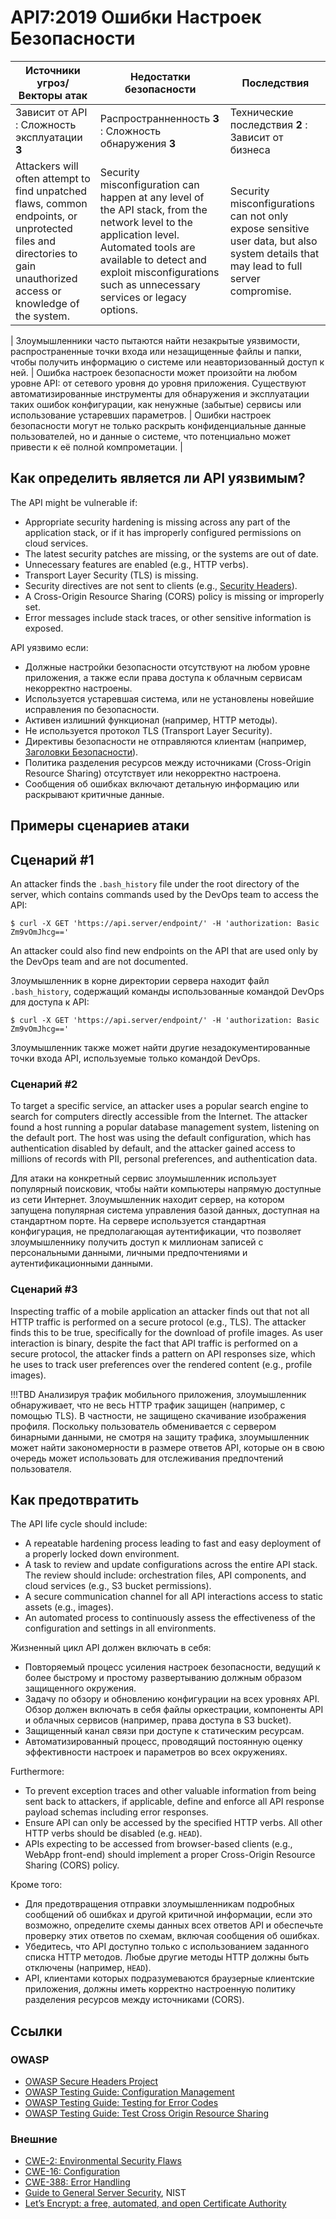API7:2019 Ошибки Настроек Безопасности
===================================

| Источники угроз/Векторы атак | Недостатки безопасности | Последствия |
| - | - | - |
| Зависит от API : Сложность эксплуатации **3** | Распространненность **3** : Сложность обнаружения **3** | Технические последствия **2** : Зависит от бизнеса |
| Attackers will often attempt to find unpatched flaws, common endpoints, or unprotected files and directories to gain unauthorized access or knowledge of the system. | Security misconfiguration can happen at any level of the API stack, from the network level to the application level. Automated tools are available to detect and exploit misconfigurations such as unnecessary services or legacy options. | Security misconfigurations can not only expose sensitive user data, but also system details that may lead to full server compromise. |

| Злоумышленники часто пытаются найти незакрытые уязвимости, распространенные точки входа или незащищенные файлы и папки, чтобы получить информацию о системе или неавторизованный доступ к ней. | Ошибка настроек безопасности может произойти на любом уровне API: от сетевого уровня до уровня приложения. Существуют автоматизированные инструменты для обнаружения и эксплуатации таких ошибок конфигурации, как ненужные (забытые) сервисы или использование устаревших параметров. | Ошибки настроек безопасности могут не только раскрыть конфиденциальные данные пользователей, но и данные о системе, что потенциально может привести к её полной компрометации. |

## Как определить является ли API уязвимым?

The API might be vulnerable if:

* Appropriate security hardening is missing across any part of the application
  stack, or if it has improperly configured permissions on cloud services.
* The latest security patches are missing, or the systems are out of date.
* Unnecessary features are enabled (e.g., HTTP verbs).
* Transport Layer Security (TLS) is missing.
* Security directives are not sent to clients (e.g., [Security Headers][1]).
* A Cross-Origin Resource Sharing (CORS) policy is missing or improperly set.
* Error messages include stack traces, or other sensitive information is
  exposed.

API уязвимо если:
* Должные настройки безопасности отсутствуют на любом уровне приложения, а также если права доступа к облачным сервисам некорректно настроены.
* Используется устаревшая система, или не установлены новейшие исправления по безопасности.
* Активен излишний функционал (например, HTTP методы).
* Не используется протокол TLS (Transport Layer Security).
* Директивы безопасности не отправляются клиентам (например, [Заголовки Безопасности][1]).
* Политика разделения ресурсов между источниками (Cross-Origin Resource Sharing) отсутствует или некорректно настроена.
* Сообщения об ошибках включают детальную информацию или раскрывают критичные данные. 

## Примеры сценариев атаки

## Сценарий #1

An attacker finds the `.bash_history` file under the root directory of the
server, which contains commands used by the DevOps team to access the API:

```
$ curl -X GET 'https://api.server/endpoint/' -H 'authorization: Basic Zm9vOmJhcg=='
```

An attacker could also find new endpoints on the API that are used only by the
DevOps team and are not documented.

Злоумышленник в корне директории сервера находит файл `.bash_history`, содержащий команды использованные командой DevOps для доступа к API:

```
$ curl -X GET 'https://api.server/endpoint/' -H 'authorization: Basic Zm9vOmJhcg=='
```

Злоумышленник также может найти другие незадокументированные точки входа API, используемые только командой DevOps.

### Сценарий #2

To target a specific service, an attacker uses a popular search engine to search
for  computers directly accessible from the Internet. The attacker found a host
running a popular database management system, listening on the default port. The
host was using the default configuration, which has authentication disabled by
default, and the attacker gained access to millions of records with PII,
personal preferences, and authentication data.

Для атаки на конкретный сервис злоумышленник использует популярный поисковик, чтобы найти компьютеры напрямую доступные из сети Интернет. Злоумышленник находит сервер, на котором запущена популярная система управления базой данных, доступная на стандартном порте. На сервере используется стандартная конфигурация, не предполагающая аутентификации, что позволяет злоумышленнику получить доступ к миллионам записей с персональными данными, личными предпочтениями и аутентификационными данными.

### Сценарий #3

Inspecting traffic of a mobile application an attacker finds out that not all
HTTP traffic is performed on a secure protocol (e.g., TLS). The attacker finds
this to be true, specifically for the download of profile images. As user
interaction is binary, despite the fact that API traffic is performed on a
secure protocol, the attacker finds a pattern on API responses size, which he
uses to track user preferences over the rendered content (e.g., profile images).

!!!TBD
Анализируя трафик мобильного приложения, злоумышленник обнаруживает, что не весь HTTP трафик защищен (например, с помощью TLS). В частности, не защищено скачивание изображения профиля. Поскольку пользователь обменивается с сервером бинарными данными, не смотря на защиту трафика, злоумышленник может найти закономерности в размере ответов API, которые он в свою очередь может использовать для отслеживания предпочтений пользователя.

## Как предотвратить

The API life cycle should include:

* A repeatable hardening process leading to fast and easy deployment of a
  properly locked down environment.
* A task to review and update configurations across the entire API stack. The
  review should include: orchestration files, API components, and cloud services
  (e.g., S3 bucket permissions).
* A secure communication channel for all API interactions access to static
  assets (e.g., images).
* An automated process to continuously assess the effectiveness of the
  configuration and settings in all environments.

Жизненный цикл API должен включать в себя:

* Повторяемый процесс усиления настроек безопасности, ведущий к более быстрому и простому развертыванию должным образом защищенного окружения.
* Задачу по обзору и обновлению конфигурации на всех уровнях API. Обзор должен включать в себя файлы оркестрации, компоненты API и облачных сервисов (например, права доступа в S3 bucket).
* Защищенный канал связи при доступе к статическим ресурсам.
* Автоматизированный процесс, проводящий постоянную оценку эффективности настроек и параметров во всех окружениях.

Furthermore:

* To prevent exception traces and other valuable information from being sent
  back to attackers, if applicable, define and enforce all API response payload
  schemas including error responses.
* Ensure API can only be accessed by the specified HTTP verbs. All other HTTP
  verbs should be disabled (e.g. `HEAD`).
* APIs expecting to be accessed from browser-based clients (e.g., WebApp
  front-end) should implement a proper Cross-Origin Resource Sharing (CORS)
  policy.

Кроме того:

* Для предотвращения отправки злоумышленникам подробных сообщений об ошибках и другой критичной информации, если это возможно, определите схемы данных всех ответов API и обеспечьте проверку этих ответов по схемам, включая сообщения об ошибках.
* Убедитесь, что API доступно только с использованием заданного списка HTTP методов. Любые другие методы HTTP должны быть отключены (например, `HEAD`).
* API, клиентами которых подразумеваются браузерные клиентские приложения, должны иметь корректно настроенную политику разделения ресурсов между источниками (CORS).

## Ссылки

### OWASP

* [OWASP Secure Headers Project][1]
* [OWASP Testing Guide: Configuration Management][2]
* [OWASP Testing Guide: Testing for Error Codes][3]
* [OWASP Testing Guide: Test Cross Origin Resource Sharing][9]

### Внешние

* [CWE-2: Environmental Security Flaws][4]
* [CWE-16: Configuration][5]
* [CWE-388: Error Handling][6]
* [Guide to General Server Security][7], NIST
* [Let’s Encrypt: a free, automated, and open Certificate Authority][8]

[1]: https://www.owasp.org/index.php/OWASP_Secure_Headers_Project
[2]: https://www.owasp.org/index.php/Testing_for_configuration_management
[3]: https://www.owasp.org/index.php/Testing_for_Error_Code_(OTG-ERR-001)
[4]: https://cwe.mitre.org/data/definitions/2.html
[5]: https://cwe.mitre.org/data/definitions/16.html
[6]: https://cwe.mitre.org/data/definitions/388.html
[7]: https://csrc.nist.gov/publications/detail/sp/800-123/final
[8]: https://letsencrypt.org/
[9]: https://www.owasp.org/index.php/Test_Cross_Origin_Resource_Sharing_(OTG-CLIENT-007)
